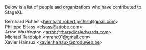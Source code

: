 Below is a list of people and organizations who have contributed to StageXL.

Bernhard Pichler \<bernhard.robert.pichler@gmail.com\>  
Philippe Elsass \<elsass@adobe.com\>  
Arron Washington \<arron@theradicaledwards.com\>  
Michael Randolph \<mrand01@gmail.com\>  
Xavier Hainaux \<xavier.hainaux@produweb.be\>  

